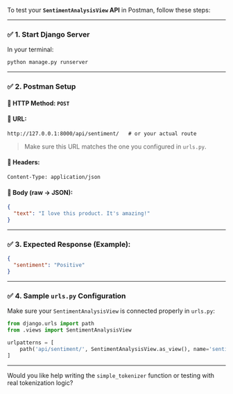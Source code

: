 To test your **`SentimentAnalysisView` API** in Postman, follow these steps:

---

### ✅ 1. **Start Django Server**
In your terminal:
```bash
python manage.py runserver
```

---

### ✅ 2. **Postman Setup**

#### 🔹 **HTTP Method**: `POST`

#### 🔹 **URL**:
```http
http://127.0.0.1:8000/api/sentiment/   # or your actual route
```

> Make sure this URL matches the one you configured in `urls.py`.

#### 🔹 **Headers**:
```http
Content-Type: application/json
```

#### 🔹 **Body (raw → JSON)**:
```json
{
  "text": "I love this product. It's amazing!"
}
```

---

### ✅ 3. **Expected Response (Example)**:
```json
{
  "sentiment": "Positive"
}
```

---

### ✅ 4. **Sample `urls.py` Configuration**
Make sure your `SentimentAnalysisView` is connected properly in `urls.py`:

```python
from django.urls import path
from .views import SentimentAnalysisView

urlpatterns = [
    path('api/sentiment/', SentimentAnalysisView.as_view(), name='sentiment-analysis'),
]
```

---

Would you like help writing the `simple_tokenizer` function or testing with real tokenization logic?
